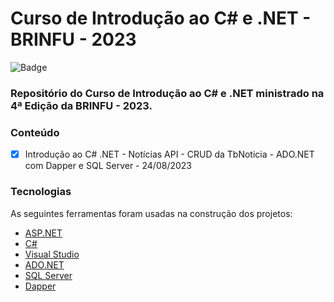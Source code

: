 # Curso de Introdução ao C# e .NET - BRINFU - 2023

![Badge](https://img.shields.io/badge/Marcos%20Dias%20Vendramini-ASP.NET%20C%23-red)

### Repositório do Curso de Introdução ao C# e .NET ministrado na 4ª Edição da BRINFU - 2023.

### Conteúdo

- [x] Introdução ao C# .NET - Notícias API - CRUD da TbNoticia - ADO.NET com Dapper e SQL Server - 24/08/2023

### Tecnologias

As seguintes ferramentas foram usadas na construção dos projetos:

- [ASP.NET](https://dotnet.microsoft.com/apps/aspnet)
- [C#](https://docs.microsoft.com/pt-br/dotnet/csharp/)
- [Visual Studio](https://visualstudio.microsoft.com/pt-br/)
- [ADO.NET](https://docs.microsoft.com/pt-br/dotnet/framework/data/adonet/)
- [SQL Server](https://www.microsoft.com/pt-br/sql-server/sql-server-downloads)
- [Dapper](https://github.com/DapperLib/Dapper)
